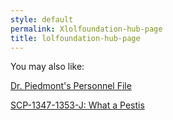 ```yaml
---
style: default
permalink: Xlolfoundation-hub-page
title: lolfoundation-hub-page
---
```

You may also like:

[Dr. Piedmont's Personnel File](http://scp-wiki.net/dr-piedmont-s-personnel-file)

[SCP-1347-1353-J: What a Pestis](http://scp-wiki.net/scp-1347-1353-j)
